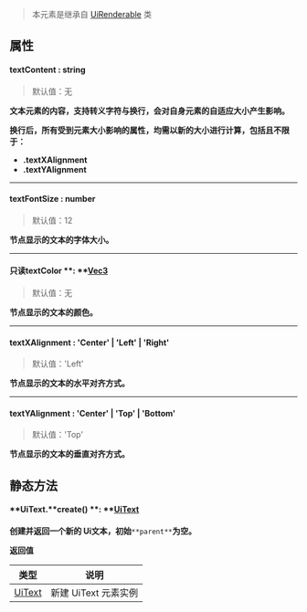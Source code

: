 > 本元素是继承自 [UiRenderable](https://www.yuque.com/box3lab/api/yzgcv4sfm223f9we) 类


## 属性

#### textContent  <font id="Type">: string</font>   
> 默认值：无

**文本元素的内容，支持转义字符与换行，会对自身元素的自适应大小产生影响。**

**换行后，所有受到元素大小影响的属性，均需以新的大小进行计算，包括且不限于：**

- **.textXAlignment**
- **.textYAlignment**

---


#### textFontSize **: number** 
> 默认值：12

**节点显示的文本的字体大小。**

---


#### 只读textColor **: **[**Vec3**](https://www.yuque.com/box3lab/api/leixabkuu89lhklr)
> 默认值：无

**节点显示的文本的颜色。**

---


#### textXAlignment **: 'Center' | 'Left' | 'Right'**
> 默认值：'Left'

**节点显示的文本的水平对齐方式。**

---


#### textYAlignment **: 'Center' | 'Top' | 'Bottom'**
> 默认值：'Top'

**节点显示的文本的垂直对齐方式。**


## **静态方法**

#### **UiText.**create() **: **[**UiText**](https://www.yuque.com/box3lab/api/ucmg8xzy7eva0kux)
**创建并返回一个新的 Ui文本，初始**`**parent**`**为空。**

**返回值**

| **类型** | **说明** |
| --- | --- |
| [UiText](https://www.yuque.com/box3lab/api/ucmg8xzy7eva0kux) | 新建 UiText 元素实例 |



